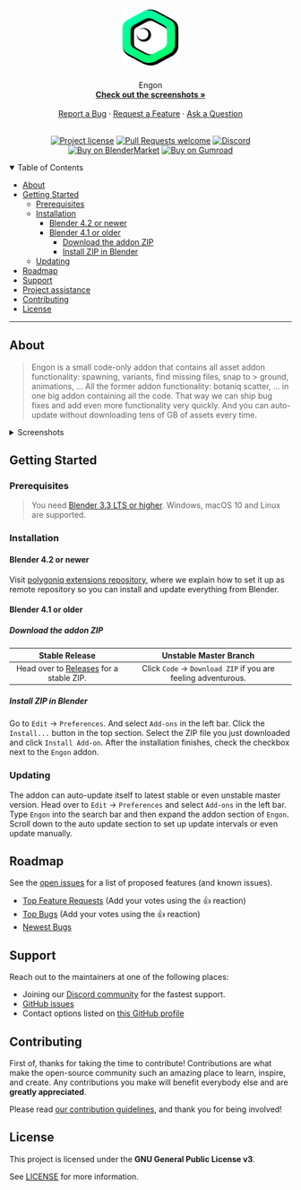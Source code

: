 <h1 align="center">
  <a href="https://github.com/polygoniq/engon">
    <img src="docs/images/logo.svg" alt="Logo" width="100" height="100">
  </a>
</h1>

<div align="center">
  Engon
  <br />
  <a href="#about"><strong>Check out the screenshots »</strong></a>
  <br />
  <br />
  <a href="https://github.com/polygoniq/engon/issues/new?assignees=&labels=bug&template=01_BUG_REPORT.md&title=bug%3A+">Report a Bug</a>
  ·
  <a href="https://github.com/polygoniq/engon/issues/new?assignees=&labels=enhancement&template=02_FEATURE_REQUEST.md&title=feat%3A+">Request a Feature</a>
  ·
  <a href="https://github.com/polygoniq/engon/issues/new?assignees=&labels=question&template=04_SUPPORT_QUESTION.md&title=support%3A+">Ask a Question</a>
</div>

<div align="center">
<br />

[![Project license](https://img.shields.io/github/license/polygoniq/engon.svg?style=flat-square)](LICENSE)
[![Pull Requests welcome](https://img.shields.io/badge/PRs-welcome-ff69b4.svg?style=flat-square)](https://github.com/polygoniq/engon/issues?q=is%3Aissue+is%3Aopen+label%3A%22help+wanted%22)
[![Discord](https://img.shields.io/discord/742363791643115531)](https://polygoniq.com/discord/)
[![Buy on BlenderMarket](https://img.shields.io/badge/Buy_on-BlenderMarket-orange)](https://blendermarket.com/products/engon?ref=673)
[![Buy on Gumroad](https://img.shields.io/badge/Buy_on-Gumroad-blue)](https://polygoniq.gumroad.com/l/engon/)

</div>

<details open="open">
<summary>Table of Contents</summary>

- [About](#about)
- [Getting Started](#getting-started)
  - [Prerequisites](#prerequisites)
  - [Installation](#installation)
    - [Blender 4.2 or newer](#blender-42-or-newer)
    - [Blender 4.1 or older](#blender-41-or-older)
      - [Download the addon ZIP](#download-the-addon-zip)
      - [Install ZIP in Blender](#install-zip-in-blender)
  - [Updating](#updating)
- [Roadmap](#roadmap)
- [Support](#support)
- [Project assistance](#project-assistance)
- [Contributing](#contributing)
- [License](#license)

</details>

---

## About

> Engon is a small code-only addon that contains all asset addon functionality: spawning, variants,
> find missing files, snap to > ground, animations, ... All the former addon functionality: botaniq
> scatter, ... in one big addon containing all the code. That way we can ship bug fixes and add
> even more functionality very quickly. And you can auto-update without downloading tens of GB of
> assets every time.

<details>
<summary>Screenshots</summary>
<br>

|                             Addon Panel                                      |                            Asset Browser                                     |
| :--------------------------------------------------------------------------: | :--------------------------------------------------------------------------: |
| <img src="docs/images/ui_overview.png" title="Addon Panel" width="100%">     | <img src="docs/images/browser.jpg" title="Asset Browser" width="100%">       |


</details>

## Getting Started

### Prerequisites

> You need [Blender 3.3 LTS or higher](https://blender.org). Windows, macOS 10 and Linux are
> supported.

### Installation

#### Blender 4.2 or newer
Visit [polygoniq extensions repository](https://extensions.polygoniq.com), where we explain
how to set it up as remote repository so you can install and update everything from Blender.

#### Blender 4.1 or older
##### Download the addon ZIP

|                          Stable Release                                                  |                         Unstable Master Branch                   |
| :--------------------------------------------------------------------------------------: | :--------------------------------------------------------------: |
| Head over to [Releases](https://github.com/polygoniq/engon/releases) for a stable ZIP.   | Click `Code` -> `Download ZIP` if you are feeling adventurous.   |

##### Install ZIP in Blender

Go to `Edit` -> `Preferences`. And select `Add-ons` in the left bar. Click the `Install...` button
in the top section. Select the ZIP file you just downloaded and click `Install Add-on`. After the
installation finishes, check the checkbox next to the `Engon` addon.

### Updating

The addon can auto-update itself to latest stable or even unstable master version. Head over to
`Edit` -> `Preferences` and select `Add-ons` in the left bar. Type `Engon` into the search bar
and then expand the addon section of `Engon`. Scroll down to the auto update section to set up
update intervals or even update manually.

## Roadmap

See the [open issues](https://github.com/polygoniq/engon/issues) for a list of proposed features (and known issues).

- [Top Feature Requests](https://github.com/polygoniq/engon/issues?q=label%3Aenhancement+is%3Aopen+sort%3Areactions-%2B1-desc) (Add your votes using the 👍 reaction)
- [Top Bugs](https://github.com/polygoniq/engon/issues?q=is%3Aissue+is%3Aopen+label%3Abug+sort%3Areactions-%2B1-desc) (Add your votes using the 👍 reaction)
- [Newest Bugs](https://github.com/polygoniq/engon/issues?q=is%3Aopen+is%3Aissue+label%3Abug)

## Support

Reach out to the maintainers at one of the following places:

- Joining our [Discord community](https://polygoniq.com/discord/) for the fastest support.
- [GitHub issues](https://github.com/polygoniq/engon/issues/new?assignees=&labels=question&template=04_SUPPORT_QUESTION.md&title=support%3A+)
- Contact options listed on [this GitHub profile](https://github.com/polygoniq)

## Contributing

First of, thanks for taking the time to contribute! Contributions are what make the open-source
community such an amazing place to learn, inspire, and create. Any contributions you make will
benefit everybody else and are **greatly appreciated**.

Please read [our contribution guidelines](docs/CONTRIBUTING.md), and thank you for being involved!

## License

This project is licensed under the **GNU General Public License v3**.

See [LICENSE](LICENSE) for more information.